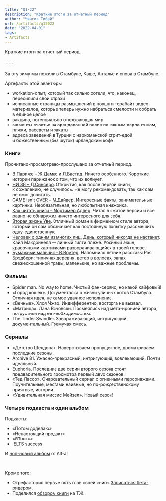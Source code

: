 ```yaml
---
title: "Q1·22"
description: "Краткие итоги за отчетный период"
author: "Чингиз Тибэй"
url: /artifacts/q12022
date: "2022-04-01"
tags: 
- Artifacts
---
```


<div class="wide">

Краткие итоги за&nbsp;отчетный период.

#### ~~~

За&nbsp;эту зиму мы&nbsp;пожили в&nbsp;Стамбуле, Каше, Анталье и&nbsp;снова в&nbsp;Стамбуле.

Артефакты этой авантюры

- workation-опыт, который так сильно хотели, что, наконец, пересилили свои страхи
- исписанные страницы размышлений в&nbsp;ноушн и&nbsp;терабайт видео-материалов, которые теперь нужно набраться смелости и&nbsp;собрать в&nbsp;единое целое
- вакцина, потенциально открывающая мир
- моменты счастья на&nbsp;арендованной веспе по&nbsp;южным серпантинам, пляжи, рассветы и&nbsp;закаты
- адреса заведений в&nbsp;Турции с&nbsp;наркоманской стрит-едой и&nbsp;божественным (без шуток) ирландским кофе

### Книги

Прочитано-просмотрено-прослушано за&nbsp;отчетный период.

- <a href="https://www.mann-ivanov-ferber.ru/books/v-parizhe" target="_blank" class="link">В&nbsp;Париже – Ж.Дамас и&nbsp;Л.Бастид</a>. Ничего особенного. Короткие истории парижанок о&nbsp;том, что их&nbsp;волнует.
- <a href="https://www.litres.ru/dzhen-sinsero/otkazhis-ot-pagubnyh-slabostey-obreti-silu-duha-i-stan-hozya" target="_blank" class="link">НИ&nbsp;ЗЯ – Д.Синсеро</a>. Открытия, как после первой книги, к&nbsp;сожалению, не&nbsp;случилось. Не&nbsp;могу рекомендовать, так как сам не&nbsp;смог дочитать.
- <a href="https://www.mann-ivanov-ferber.ru/books/game-isnt-over" target="_blank" class="link">GAME isn&rsquo;t OVER – М.Дайвер</a>. Интересные факты, занимательные картинки. Необязательная, но&nbsp;любопытная книжонка.
- <a href="https://www.mann-ivanov-ferber.ru/books/kak-chitat-knigi-pereizdanie" target="_blank" class="link">Как читать книги – Мортимер Адлер</a>. Читал в&nbsp;сжатой версии и&nbsp;все равно не&nbsp;обнаружил ничего интересного для себя.
- <a href="https://www.litres.ru/fredrik-bakman/vtoraya-zhizn-uve/chitat-onlayn" target="_blank" class="link">Вторая жизнь Уве</a>. Отличный роман в&nbsp;фирменном стиле автора, который он&nbsp;сам обозначает как постоянную попытку рассмешить одну-единственную.
- <a href="https://www.mann-ivanov-ferber.ru/books/chelovek-s-etim-licom" target="_blank" class="link">Человек с&nbsp;одним из&nbsp;многих лиц</a>, <a href="https://www.mann-ivanov-ferber.ru/books/den-kotoryj-nikogda-ne-nastanet" target="_blank" class="link">День, который никогда не&nbsp;настанет</a>. Кайл Макдоннелл — личный гилти плеже. Убойный экшн, красочными картинками разворачивающийся в&nbsp;твоей голове.
- <a href="https://www.mann-ivanov-ferber.ru/books/bumazhnyj-malchik" target="_blank" class="link">Бумажный мальчик – В.Воутер</a>. Напомнило летние рассказы Рэя Брэдбери: типичная деревня, ветер в&nbsp;волосах, запах свежескошенной травы, маленькие, но&nbsp;важные проблемы.

### Фильмы

- Spider man. No&nbsp;way to&nbsp;home. Чистый фан-сервис, но&nbsp;какой кайфовый!
- &laquo;Город кошек&raquo;. Документалка о&nbsp;жизни уличных котов Стамбула. Отличная идея, не&nbsp;самое удачное исполнение.
- &laquo;Вечные&raquo;. Хлоя Чжао. Индифферентно, восторга не&nbsp;вызвал.
- &laquo;Матрица&raquo;. Лана Вачовски. Посмеялись над мета-иронией автора, погрустили над ее&nbsp;необходимостью.
- The Tinder Swindler. Завораживающий, интригующий, документальный. Гремучая смесь.

### Сериалы

- &laquo;Детство Шелдона&raquo;. Наверстываем пропущенное, досматриваем последние сезоны.
- Archive&nbsp;81. Ужасно-прекрасный, интригующий, вовлекающий. Почти идеальный.
- Euphoria. Последние две серии второго сезона стоят предварительного просмотра первый двух сезонов.
- &laquo;Тед Лассо&raquo;. Очаровательный сериал с&nbsp;огненными персонажами. Поучительные, местами наивные, но&nbsp;по-рождественскому приятные, истории.
- &laquo;Удивительная миссис Мейзел&raquo;. Новый сезон!

### Четыре подкаста и&nbsp;один альбом

Подкасты:

- &laquo;Потом доделаю&raquo;
- &laquo;Ненастоящий продакт&raquo;
- &laquo;ЯТолкс&raquo;
- IELTS success

И&nbsp;<a href="https://music.apple.com/kz/album/the-dream/1584828580" target="_blank" class="link">ноп-новый альбом</a> от&nbsp;Alt-J!

<br />

Кроме того:

- Отрефакторил первые пять глав своей книги. <a href="mailto:s.titre@ya.ru?subject=Я%20хочу&amp;body=Я%20хочу%20стать%20бета-чтецом%20этой%20книги!%0AТоржественно%20клянусь%20прислать%20фидбек!" target="_blank" class="link">Записаться бета-ридером</a>.
- Поделился <a href="https://journal.tinkoff.ru/i-read-cynics" target="_blank" class="link">обзором книги</a> на&nbsp;ТЖ.

</div>
